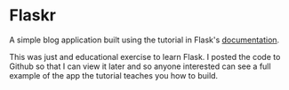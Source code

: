 # Flaskr
A simple blog application built using the tutorial in Flask's
[documentation](http://flask.pocoo.org/docs/1.0/tutorial/).

This was just and educational exercise to learn Flask.
I posted the code to Github so that I can view it later
and so anyone interested can see a full example of the
app the tutorial teaches you how to build.
